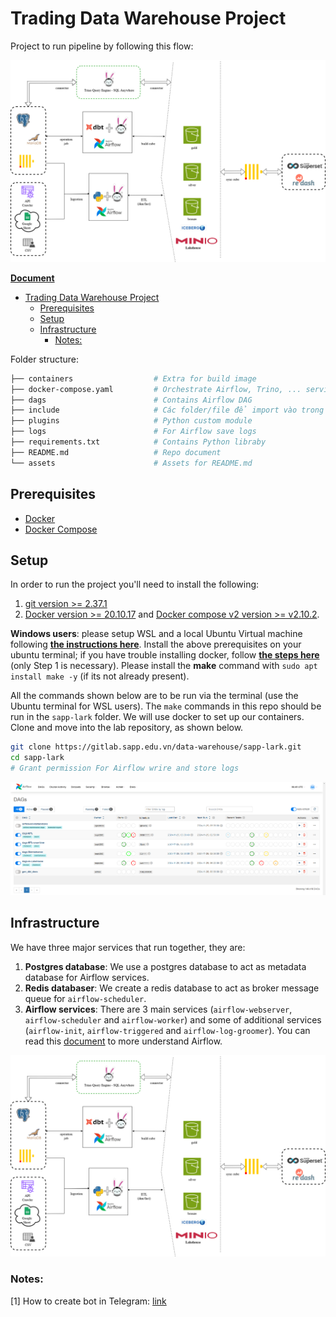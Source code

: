 # Trading Data Warehouse Project

Project to run pipeline by following this flow:

![Flow](./assets/architecture.png)

**[Document](https://drive.google.com/drive/folders/1PUfJYkZRChRdH8OuSIaEAhrGeqAbqmQU?usp=drive_link)**

- [Trading Data Warehouse Project](#trading-data-warehouse-project)
  - [Prerequisites](#prerequisites)
  - [Setup](#setup)
  - [Infrastructure](#infrastructure)
    - [Notes:](#notes)

Folder structure:

```bash
├── containers                  # Extra for build image
├── docker-compose.yaml         # Orchestrate Airflow, Trino, ... services
├── dags                        # Contains Airflow DAG
├── include                     # Các folder/file để import vào trong DAG
├── plugins                     # Python custom module
├── logs                        # For Airflow save logs
├── requirements.txt            # Contains Python libraby
├── README.md                   # Repo document
└── assets                      # Assets for README.md
```

## Prerequisites

* [Docker](https://docs.docker.com/engine/install/)
* [Docker Compose](https://www.digitalocean.com/community/tutorials/how-to-install-and-use-docker-compose-on-ubuntu-20-04)

## Setup

In order to run the project you'll need to install the following:
 
1. [git version >= 2.37.1](https://github.com/git-guides/install-git)
2. [Docker version >= 20.10.17](https://docs.docker.com/engine/install/) and [Docker compose v2 version >= v2.10.2](https://docs.docker.com/compose/#compose-v2-and-the-new-docker-compose-command).

**Windows users**: please setup WSL and a local Ubuntu Virtual machine following **[the instructions here](https://ubuntu.com/tutorials/install-ubuntu-on-wsl2-on-windows-10#1-overview)**. Install the above prerequisites on your ubuntu terminal; if you have trouble installing docker, follow **[the steps here](https://www.digitalocean.com/community/tutorials/how-to-install-and-use-docker-on-ubuntu-22-04#step-1-installing-docker)** (only Step 1 is necessary). Please install the **make** command with `sudo apt install make -y` (if its not already present). 

All the commands shown below are to be run via the terminal (use the Ubuntu terminal for WSL users). The `make` commands in this repo should be run in the `sapp-lark` folder. We will use docker to set up our containers. Clone and move into the lab repository, as shown below.

```bash
git clone https://gitlab.sapp.edu.vn/data-warehouse/sapp-lark.git
cd sapp-lark
# Grant permission For Airflow wrire and store logs
```

![Airflow](./assets/airflow.png)

## Infrastructure 

We have three major services that run together, they are:

1. **Postgres database**: We use a postgres database to act as metadata database for Airflow services.
2. **Redis databaser**: We create a redis database to act as broker message queue for `airflow-scheduler`.
3. **Airflow services**: There are 3 main services (`airflow-webserver`, `airflow-scheduler` and `airflow-worker`) and some of additional services (`airflow-init`, `airflow-triggered` and `airflow-log-groomer`). You can read this [document](https://airflow.apache.org/docs/apache-airflow/stable/core-concepts/overview.html) to more understand Airflow.

![Infra](./assets/architecture.png)

### Notes:
[1] How to create bot in Telegram: [link](https://stackoverflow.com/questions/31197659/how-to-send-request-to-telegram-bot-api)
